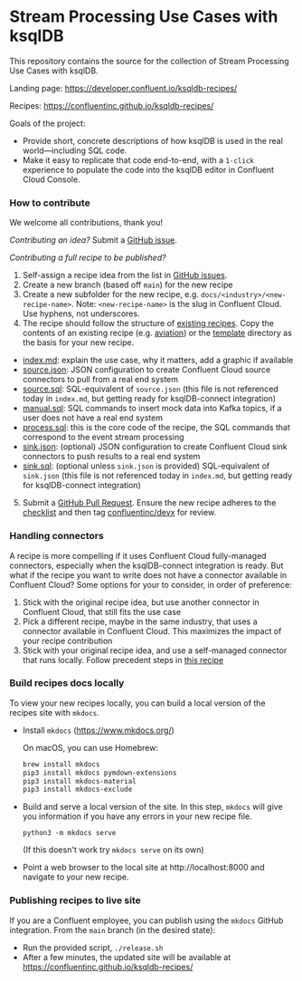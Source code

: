 # Stream Processing Use Cases with ksqlDB

This repository contains the source for the collection of Stream Processing Use Cases with ksqlDB.

Landing page: https://developer.confluent.io/ksqldb-recipes/

Recipes: https://confluentinc.github.io/ksqldb-recipes/

Goals of the project:

- Provide short, concrete descriptions of how ksqlDB is used in the real world—including SQL code.
- Make it easy to replicate that code end-to-end, with a `1-click` experience to populate the code into the ksqlDB editor in Confluent Cloud Console.

### How to contribute

We welcome all contributions, thank you!

_Contributing an idea?_ Submit a [GitHub issue](https://github.com/confluentinc/ksqldb-recipes/issues).

_Contributing a full recipe to be published?_ 

1. Self-assign a recipe idea from the list in [GitHub issues](https://github.com/confluentinc/ksqldb-recipes/issues?q=is%3Aissue+is%3Aopen+label%3A%22new+recipe%22).
2. Create a new branch (based off `main`) for the new recipe
3. Create a new subfolder for the new recipe, e.g. `docs/<industry>/<new-recipe-name>`. Note: `<new-recipe-name>` is the slug in Confluent Cloud. Use hyphens, not underscores.
4. The recipe should follow the structure of [existing recipes](https://github.com/confluentinc/ksqldb-recipes/tree/main/docs). Copy the contents of an existing recipe (e.g. [aviation](https://github.com/confluentinc/ksqldb-recipes/tree/main/docs/customer-360/aviation)) or the [template](template) directory as the basis for your new recipe.

- [index.md](template/index.md): explain the use case, why it matters, add a graphic if available
- [source.json](template/source.json): JSON configuration to create Confluent Cloud source connectors to pull from a real end system
- [source.sql](template/source.sql): SQL-equivalent of `source.json` (this file is not referenced today in `index.md`, but getting ready for ksqlDB-connect integration)
- [manual.sql](template/manual.sql): SQL commands to insert mock data into Kafka topics, if a user does not have a real end system
- [process.sql](template/process.sql): this is the core code of the recipe, the SQL commands that correspond to the event stream processing
- [sink.json](template/sink.json): (optional) JSON configuration to create Confluent Cloud sink connectors to push results to a real end system
- [sink.sql](template/sink.sql): (optional unless `sink.json` is provided) SQL-equivalent of `sink.json` (this file is not referenced today in `index.md`, but getting ready for ksqlDB-connect integration)

5. Submit a [GitHub Pull Request](https://github.com/confluentinc/ksqldb-recipes/pulls). Ensure the new recipe adheres to the [checklist](https://github.com/confluentinc/ksqldb-recipes/blob/main/.github/pull_request_template.md) and then tag [confluentinc/devx](https://github.com/orgs/confluentinc/teams/devx) for review.

### Handling connectors

A recipe is more compelling if it uses Confluent Cloud fully-managed connectors, especially when the ksqlDB-connect integration is ready.
But what if the recipe you want to write does not have a connector available in Confluent Cloud?
Some options for your to consider, in order of preference:

1. Stick with the original recipe idea, but use another connector in Confluent Cloud, that still fits the use case
2. Pick a different recipe, maybe in the same industry, that uses a connector available in Confluent Cloud. This maximizes the impact of your recipe contribution
3. Stick with your original recipe idea, and use a self-managed connector that runs locally. Follow precedent steps in [this recipe](https://confluentinc.github.io/ksqldb-recipes/cybersecurity/SSH-attack/#read-the-data-in)

### Build recipes docs locally

To view your new recipes locally, you can build a local version of the recipes site with `mkdocs`.

- Install `mkdocs` (https://www.mkdocs.org/)

    On macOS, you can use Homebrew:
    ```bash
    brew install mkdocs
    pip3 install mkdocs pymdown-extensions
    pip3 install mkdocs-material
    pip3 install mkdocs-exclude
    ```

- Build and serve a local version of the site. In this step, `mkdocs` will give you information if you have any errors in your new recipe file.
    ```
    python3 -m mkdocs serve  
    ```
    
    (If this doesn't work try `mkdocs serve` on its own)

- Point a web browser to the local site at http://localhost:8000 and navigate to your new recipe.

### Publishing recipes to live site

If you are a Confluent employee, you can publish using the `mkdocs` GitHub integration. From the `main` branch (in the desired state):

- Run the provided script, `./release.sh`
- After a few minutes, the updated site will be available at https://confluentinc.github.io/ksqldb-recipes/
